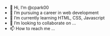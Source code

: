 - 👋 Hi, I’m @cpark00
- 👀 I’m pursuing a career in web development
- 🌱 I’m currently learning HTML, CSS, Javascript
- 💞️ I’m looking to collaborate on ...
- 📫 How to reach me ...

<!---
cpark00/cpark00 is a ✨ special ✨ repository because its `README.md` (this file) appears on your GitHub profile.
You can click the Preview link to take a look at your changes.
--->
